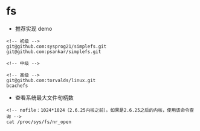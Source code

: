 # fs

- 推荐实现 demo
```shell
<!-- 初级 -->
git@github.com:sysprog21/simplefs.git
git@github.com:psankar/simplefs.git

<!-- 中级 -->

<!-- 高级 -->
git@github.com:torvalds/linux.git
bcachefs
```

- 查看系统最大文件句柄数
```shell
<!-- nofile：1024*1024（2.6.25内核之前）。如果是2.6.25之后的内核，使用该命令查询 -->
cat /proc/sys/fs/nr_open

```